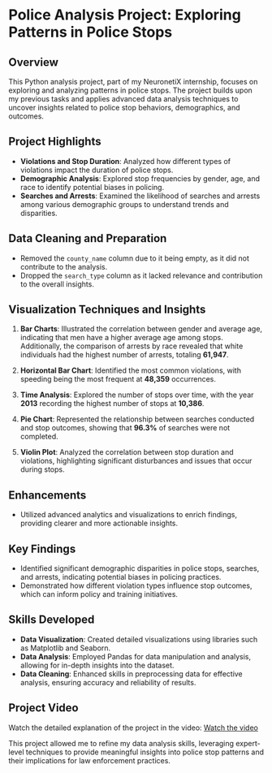 # Police Analysis Project: Exploring Patterns in Police Stops

## Overview
This Python analysis project, part of my NeuronetiX internship, focuses on exploring and analyzing patterns in police stops. The project builds upon my previous tasks and applies advanced data analysis techniques to uncover insights related to police stop behaviors, demographics, and outcomes.

## Project Highlights
- **Violations and Stop Duration**: Analyzed how different types of violations impact the duration of police stops.
- **Demographic Analysis**: Explored stop frequencies by gender, age, and race to identify potential biases in policing.
- **Searches and Arrests**: Examined the likelihood of searches and arrests among various demographic groups to understand trends and disparities.

## Data Cleaning and Preparation
- Removed the `county_name` column due to it being empty, as it did not contribute to the analysis.
- Dropped the `search_type` column as it lacked relevance and contribution to the overall insights.

## Visualization Techniques and Insights
1. **Bar Charts**: Illustrated the correlation between gender and average age, indicating that men have a higher average age among stops. Additionally, the comparison of arrests by race revealed that white individuals had the highest number of arrests, totaling **61,947**.
  
2. **Horizontal Bar Chart**: Identified the most common violations, with speeding being the most frequent at **48,359** occurrences.
  
3. **Time Analysis**: Explored the number of stops over time, with the year **2013** recording the highest number of stops at **10,386**.
  
4. **Pie Chart**: Represented the relationship between searches conducted and stop outcomes, showing that **96.3%** of searches were not completed.
  
5. **Violin Plot**: Analyzed the correlation between stop duration and violations, highlighting significant disturbances and issues that occur during stops.

## Enhancements
- Utilized advanced analytics and visualizations to enrich findings, providing clearer and more actionable insights.

## Key Findings
- Identified significant demographic disparities in police stops, searches, and arrests, indicating potential biases in policing practices.
- Demonstrated how different violation types influence stop outcomes, which can inform policy and training initiatives.

## Skills Developed
- **Data Visualization**: Created detailed visualizations using libraries such as Matplotlib and Seaborn.
- **Data Analysis**: Employed Pandas for data manipulation and analysis, allowing for in-depth insights into the dataset.
- **Data Cleaning**: Enhanced skills in preprocessing data for effective analysis, ensuring accuracy and reliability of results.

## Project Video
Watch the detailed explanation of the project in the video: [Watch the video](https://drive.google.com/uc?export=download&id=1huw29UhC6QDJYVXZ6FL6W9DvoP8LRG9Y)



This project allowed me to refine my data analysis skills, leveraging expert-level techniques to provide meaningful insights into police stop patterns and their implications for law enforcement practices.
